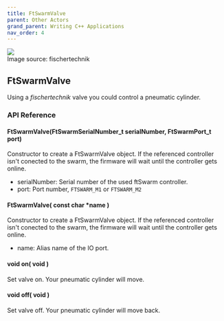```yaml
---
title: FtSwarmValve
parent: Other Actors
grand_parent: Writing C++ Applications
nav_order: 4
---
```

<div class="ftimgdetail"> <img src="../../../assets/img/otherActors/valve.png"><div>Image source: fischertechnik</div></div>

## FtSwarmValve

Using a *fischertechnik* valve you could control a pneumatic cylinder. 

### API Reference

#### FtSwarmValve(FtSwarmSerialNumber_t serialNumber, FtSwarmPort_t port)

Constructor to create a FtSwarmValve object. If the referenced controller isn't conected to the swarm, the firmware will wait until the controller gets online.

- serialNumber: Serial number of the used ftSwarm controller.
- port: Port number, `FTSWARM_M1` or `FTSWARM_M2`

#### FtSwarmValve( const char *name )

Constructor to create a FtSwarmValve object. If the referenced controller isn't conected to the swarm, the firmware will wait until the controller gets online.

- name: Alias name of the IO port.

#### void on( void )

Set valve on. Your pneumatic cylinder will move.

#### void off( void )

Set valve off. Your pneumatic cylinder will move back.
